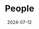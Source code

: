 ---
title: People
date: 2024-07-12

type: landing

sections:
  - block: people
    content:
      title: Meet the Team
      # Choose which groups/teams of users to display.
      #   Edit `user_groups` in each user's profile to add them to one or more of these groups.
      user_groups:
          - Principal investigators
          - Project team members
      sort_by: Params.last_name
      sort_ascending: true
    design:
      show_interests: false
      show_role: true
      show_social: true
---